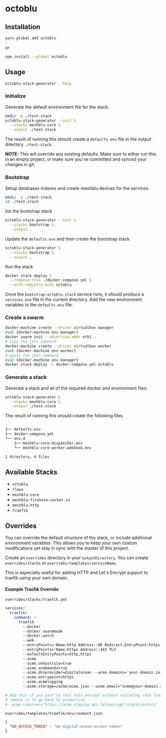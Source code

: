 # octoblu

## Installation

```bash
yarn global add octoblu
```

or

```bash
npm install --global octoblu
```

## Usage

```bash
octoblu-stack-generator --help
```

### Initialize

Generate the default environment file for the stack.

```bash
mkdir -p ./test-stack
octoblu-stack-generator --init \
  --stacks meshblu-core \
  --output ./test-stack
```

The result of running this should create a `defaults.env` file in the output directory `./test-stack`.

**NOTE:** This will override any existing defaults. Make sure to either run this in an empty project, or make sure you've committed and synced your changes in git.

### Bootstrap

Setup databases indexes and create meshblu devices for the services.

```bash
mkdir -p ./test-stack
cd ./test-stack
```


Init the bootstrap stack

```bash
octoblu-stack-generator --init \
  --stacks bootstrap \
  --output .
```

Update the `defaults.env` and then create the bootstrap stack

```bash
octoblu-stack-generator \
  --stacks bootstrap \
  --output .
```


Run the stack

```bash
docker stack deploy \
  --compose-file ./docker-compose.yml \
  --with-registry-auth octoblu
```

Once the `bootstrap-octoblu-stack` service runs, it should produce a `services.env` file in the current directory. Add the new environment variables to the `defaults.env` file.


### Create a swarm
```bash
docker-machine create --driver virtualbox manager
eval (docker-machine env manager)
docker swarm init --advertise-addr eth1
# copy the join command
docker-machine create --driver virtualbox worker
eval (docker-machine env worker)
# paste the join command
eval (docker-machine env manager)
docker stack deploy -c docker-compose.yml octoblu
```

### Generate a stack

Generate a stack and all of the required docker and environment files.

```bash
octoblu-stack-generator \
  --stacks meshblu-core \
  --output ./test-stack
```

The result of running this should create the following files.

```txt
.
├── defaults.env
├── docker-compose.yml
└── env.d
    ├── meshblu-core-dispatcher.env
    └── meshblu-core-worker-webhook.env

1 directory, 4 files
```

## Available Stacks

- `octoblu`
- `flows`
- `meshblu-core`
- `meshblu-firehose-socket.io`
- `meshblu-http`
- `traefik`


## Overrides
You can override the default structure of the stack, or include additional environment variables. This allows you to keep your own custom modifications yet stay in sync with the master of this project.

Create an `overrides` directory in your `outputDirectory`. You can create `overrides/stacks` or `overrides/templates/serviceName`.

This is especially useful for adding HTTP and Let's Encrypt support to traefik using your own domain.

#### Example Traefik Override
`overrides/stacks/traefik.yml`
```yaml
services:
  traefik:
    command: >
      traefik
        --docker
        --docker.swarmmode
        --docker.watch
        --web
        --entryPoints='Name:http Address::80 Redirect.EntryPoint:https'
        --entryPoints='Name:https Address::443 TLS'
        --defaultEntryPoints=http,https
        --acme
        --acme.onhostrule=true
        --acme.ondemand=true
        --acme.dnsprovider=digitalocean --acme.domains='your-domain.io'
        --acme.entrypoint=https
        --acme.acmelogging
        --acme.storage=/acme/acme.json --acme.email="acme@your-domain.io"

# Add this if you want to test lets encrypt without violating rate limits
# remove it to go back to production
#--acme.caServer="https://acme-staging.api.letsencrypt.org/directory"
```

`overrides/templates/traefik/environment.json`
```json
{
  "DO_ACCESS_TOKEN" : "my-digital-ocean-access-token"
}
```
